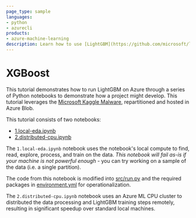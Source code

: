 ```yaml
---
page_type: sample
languages:
- python
- azurecli
products:
- azure-machine-learning
description: Learn how to use [LightGBM](https://github.com/microsoft/lightgbm) with Azure ML.
---
```


# XGBoost

This tutorial demonstrates how to run LightGBM on Azure through a series of Python notebooks to demonstrate how a project might develop. This tutorial leverages the [Microsoft Kaggle Malware](https://kaggle.com/c/microsoft-malware-prediction), repartitioned and hosted in Azure Blob.

This tutorial consists of two notebooks:

- [1.local-eda.ipynb](1.local-eda.ipynb)
- [2.distributed-cpu.ipynb](2.distributed-cpu.ipynb)

The ``1.local-eda.ipynb`` notebook uses the notebook's local compute to find, read, explore, process, and train on the data. *This notebook will fail as-is if your machine is not powerful enough* - you can try working on a sample of the data (i.e. a single partition).

The code from this notebook is modified into [src/run.py](src/run.py) and the required packages in [environment.yml](environment.yml) for operationalization.

The ``2.distributed-cpu.ipynb`` notebook uses an Azure ML CPU cluster to distributed the data processing and LightGBM training steps remotely, resulting in significant speedup over standard local machines.
